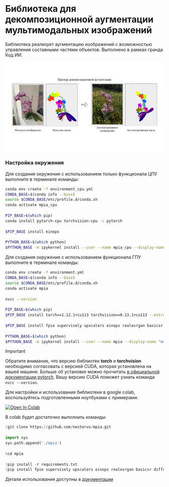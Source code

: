 # Библиотека для декомпозиционной аугментации мультимодальных изображений

Библиотека реализует аугментацию изображений с возможностью управления составными частями объектов. Выполнено в рамках гранда Код ИИ.

![Augmentation example](docs/images/mpia_aug_ru.jpg)



### Настройка окружения

Для создания окружения с использованием только функционала ЦПУ выполните в терминале команды:
```bash
conda env create -f environment_cpu.yml
CONDA_BASE=$(conda info --base)
source $CONDA_BASE/etc/profile.d/conda.sh
conda activate mpia_cpu

PIP_BASE=$(which pip)
conda install pytorch-cpu torchvision-cpu -c pytorch

$PIP_BASE install einops

PYTHON_BASE=$(which python)
$PYTHON_BASE -m ipykernel install --user --name mpia_cpu --display-name "multipart-image-augmentation-cpu" 
```


Для создания окружения с использованием функционала ГПУ выполните в терминале команды:

```bash
conda env create -f environment.yml
CONDA_BASE=$(conda info --base)
source $CONDA_BASE/etc/profile.d/conda.sh
conda activate mpia

nvcc --version

PIP_BASE=$(which pip)
$PIP_BASE install torch==1.12.1+cu113 torchvision==0.13.1+cu113 --extra-index-url https://download.pytorch.org/whl/cu113

$PIP_BASE install fpie supervisely upscalers einops realesrgan basicsr

PYTHON_BASE=$(which python)
$PYTHON_BASE -m ipykernel install --user --name mpia --display-name "multipart-image-augmentation"
```


> [!IMPORTANT]
> Обратите внимание, что версию библиотек **torch** и **torchvision** необходимо согласовать с версией CUDA, которая установлена на вашей машине. Больше об установке можно прочитать [в официальной документации pytorch](https://pytorch.org/get-started/locally/). Вашу версию CUDA поможет узнать команда `nvcc --version`.



Для настройки и использования библиотеки в google colab, воспользуйтесь подготовленными ноутбуками с примерами. 

[![Open In Colab](https://colab.research.google.com/assets/colab-badge.svg)](https://colab.research.google.com/drive/1SQzDHct0G3PFxmuEgeMV3EVx31xickep?usp=sharing)

В colab будет достаточно выполнить команды:
```python
!git clone https://github.com/nesterus/mpia.git

import sys
sys.path.append('./mpia')

%cd mpia

!pip install -r requirements.txt
!pip install fpie supervisely upscalers einops realesrgan basicsr diffusers
```


Детали использования доступны в [документации](docs/usage.md)


